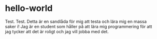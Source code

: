 # hello-world
Test. Test. 
Detta är en sandlåda för mig att testa och lära mig en massa saker i!
Jag är en student som håller på att lära mig programmering för att jag tycker att det är roligt och jag vill jobba med det. 


